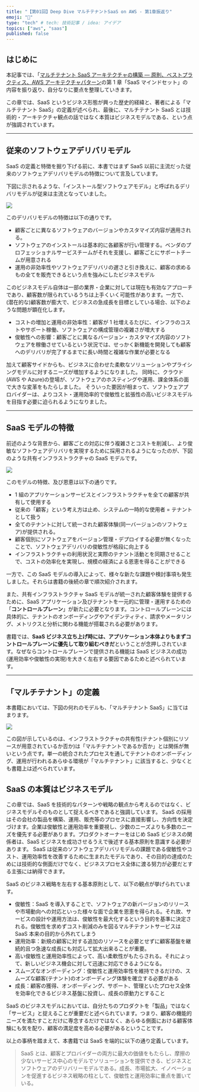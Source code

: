 ```yaml
---
title: "【第01回】Deep Dive マルチテナントSaaS on AWS - 第1章振返り"
emoji: "🤿"
type: "tech" # tech: 技術記事 / idea: アイデア
topics: ["aws", "saas"]
published: false
---
```


## はじめに

本記事では、「[マルチテナント SaaS アーキテクチャの構築 ― 原則、ベストプラクティス、AWS アーキテクチャパターン](https://www.oreilly.co.jp/books/9784814401017/)の第 1 章「SaaS マインドセット」の内容を振り返り、自分なりに要点を整理していきます。

この章では、SaaS というビジネス形態が興った歴史的経緯と、著者による「マルチテナント SaaS」の定義が述べられ、最後に、マルチテナント SaaS とは技術的・アーキテクチャ観点の話ではなく本質はビジネスモデルである、という点が強調されています。

---

## 従来のソフトウェアデリバリモデル

SaaS の定義と特徴を掘り下げる前に、本書ではまず SaaS 以前に主流だった従来のソフトウェアデリバリモデルの特徴について言及しています。

下図に示されるような、「インストール型ソフトウェアモデル」と呼ばれるデリバリモデルが従来は主流となっていました。

![](/images/01/install-model.drawio.png)

このデリバリモデルの特徴は以下の通りです。

- 顧客ごとに異なるソフトウェアのバージョンやカスタマイズ内容が適用される。
- ソフトウェアのインストールは基本的に各顧客が行い管理する。ベンダのプロフェッショナルサービスチームがそれを支援し、顧客ごとにサポートチームが用意される
- 運用の非効率性やソフトウェアデリバリの遅さと引き換えに、顧客の求めるもの全てを販売できるという点を強みにしたビジネスモデル

このビジネスモデル自体は一部の業界・企業に対しては現在も有効なアプローチであり、顧客数が限られているうちは上手くいく可能性があります。一方で、(潜在的な)顧客数が膨大で、ビジネスの急成長を目標としている場合、以下のような問題が顕在化します。

- コストの増加と運用の非効率性：顧客が 1 社増えるたびに、インフラのコストやサポート稼働、ソフトウェアの構成管理の複雑さが増大する
- 俊敏性への影響：顧客ごとに異なるバージョン・カスタマイズ内容のソフトウェアを稼働させているという状況では、せっかく新機能を開発しても顧客へのデリバリが完了するまでに長い時間と複雑な作業が必要となる

加えて顧客サイドからも、ビジネスに合わせた柔軟なソリューションやプライシングモデルに対するニーズが増加するようになりました。
同時に、クラウド(AWS や Azure)の登場が、ソフトウェアのホスティングや運用、課金体系の面で大きな変革をもたらしました。
そういった要因が相まって、ソフトウェアプロバイダーは、よりコスト・運用効率的で俊敏性と拡張性の高いビジネスモデルを目指す必要に迫られるようになりました。

---

## SaaS モデルの特徴

前述のような背景から、顧客ごとの対応に伴う複雑さとコストを削減し、より俊敏なソフトウェアデリバリを実現するために採用されるようになったのが、下図のような共有インフラストラクチャの SaaS モデルです。

![](/images/01/saas-models.drawio.png)

このモデルの特徴、及び恩恵は以下の通りです。

- 1 組のアプリケーションサービスとインフラストラクチャを全ての顧客が共有して使用する
- 従来の「顧客」という考え方は止め、システムの一時的な使用者 = テナントとして扱う
- 全てのテナントに対して統一された顧客体験(同一バージョンのソフトウェア)が提供される。
- 顧客個別にソフトウェアをバージョン管理・デプロイする必要が無くなったことで、ソフトウェアデリバリの俊敏性が格段に向上する
- インフラストラクチャの利用状況と実際のテナント活動とを同期させることで、コストの効率化を実現し、規模の経済による恩恵を得ることができる

一方で、この SaaS モデルの導入によって、様々な新たな課題や検討事項も発生しました。それらは書籍の後続の章で順次紹介されます。

また、共有インフラストラクチャ SaaS モデルが統一された顧客体験を提供するために、SaaS アプリケーション及びテナントを一元的に管理・運用するための「**コントロールプレーン**」が新たに必要となります。コントロールプレーンには具体的に、テナントのオンボーディングやアイデンティティ、請求やメータリング、メトリクスと分析に関わる機能が搭載される必要があります。

書籍では、**SaaS ビジネス立ち上げ時には、アプリケーション本体よりもまずコントロールプレーンに優先して取り組むべきだ**ということが念押しされています。なぜならコントロールプレーンで提供される機能は SaaS ビジネスの成功(運用効率や俊敏性の実現)を大きく左右する要因であるためと述べられています。

---

## 「マルチテナント」の定義

本書籍においては、下図の何れのモデルも、「マルチテナント SaaS」に当てはまります。

![](/images/01/multi-tenant-models.drawio.png)

この図が示しているのは、インフラストラクチャの共有性(テナント個別にリソースが用意されているか否か)は「マルチテナントであるか否か」とは関係が無いという点です。単一の統合されたプロセスを通してテナントのオンボーディング、運用が行われるあらゆる環境が「マルチテナント」に該当すると、少なくとも書籍上は述べられています。

## SaaS の本質はビジネスモデル

この章では、SaaS を技術的なパターンや戦略の観点から考えるのではなく、ビジネスモデルそのものとして捉えるべきであると強調しています。
SaaS の採用はその会社の製品を構築、運用、販売等のプロセスに直接影響し、方向性を決定づけます。企業は俊敏性と運用効率を重要視し、少数のニーズよりも多数のニーズを優先する必要があります。プロダクトオーナーをはじめ SaaS ビジネスの関係者は、SaaS ビジネスを成功させるうえで後述する基本原則を意識する必要があります。
SaaS は従来のソフトウェアデリバリモデルの課題である俊敏性やコスト、運用効率性を改善するために生まれたモデルであり、その目的の達成のためには技術的な側面だけでなく、ビジネスプロセス全体に渡る努力が必要だとする主張には納得できます。

SaaS のビジネス戦略を左右する基本原則として、以下の観点が挙げられています。

- 俊敏性：SaaS を導入することで、ソフトウェアの新バージョンのリリースや市場動向への対応といった様々な面で企業を恩恵を得られる。それ故、サービスの設計や運用方法は、俊敏性を最大化するという目的を基準に決定される。俊敏性を求めずコスト削減のみを図るマルチテナントサービスは SaaS 本来の目的から外れてしまう
- 運用効率：新規の顧客に対する追加のリソースを必要とせずに顧客基盤を継続的且つ急速な成長にも対応して拡大出来ることが重要。
- 高い俊敏性と運用効率性によって、高い柔軟性がもたらされる。それによって、新しいビジネス機会に対して迅速に対応できるようになる。
- スムーズなオンボーディング：俊敏性と運用効率性を維持できるだけの、スムーズな顧客(テナント)のオンボーディング体験を確立する必要がある
- 成長：顧客の獲得、オンボーディング、サポート、管理といたプロセス全体を効率化できるビジネス基盤に投資し、成長の原動力とすること

SaaS のビジネスモデルにおいては、自分たちのプロダクトを「製品」ではなく「サービス」と捉えることが重要だと述べられています。つまり、顧客の機能的ニーズを満たすことだけに専念するだけではなく、あらゆる側面における顧客体験にも気を配り、顧客の満足度を高める必要があるということです。

以上の事柄を踏まえて、本書籍では SaaS を端的に以下の通り定義しています。

> SaaS とは、顧客とプロバイダーの両方に最大の価値をもたらし、摩擦の少ないサービス中心のモデルでソリューションを提供できる、ビジネスとソフトウェアのデリバリーモデルである。成長、市場拡大、イノベーションを促進するビジネス戦略の柱として、俊敏性と運用効率に重点を置いている。
